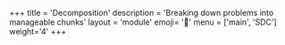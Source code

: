 +++
title = 'Decomposition'
description = 'Breaking down problems into manageable chunks'
layout = 'module'
emoji= '🧩'
menu = ['main', 'SDC']
weight='4'
+++
